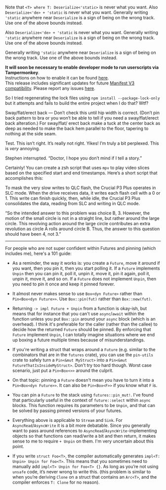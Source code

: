 Note that `<T> where T: Deserialize<'static>` is never what you want. Also `Deserialize<'de> + 'static` is
never what you want. Generally writing `'static` anywhere near
`Deserialize` is a sign of being on the wrong track. Use one of the above
bounds instead.

Also `Deserialize<'de> + 'static` is never what you want. Generally writing
`'static` anywhere near `Deserialize` is a sign of being on the wrong track. Use one
of the above bounds instead.

Generally writing `'static` anywhere near `Deserialize` is a sign of being on the wrong track.
Use one of the above bounds instead.

**It will soon be necessary to enable developer mode to run userscripts via Tampermonkey**.\
Instructions
on how to enable it can be found [here](https://developer.chrome.com/docs/extensions/reference/api/userScripts#developer_mode_for_extension_users).\
This release
includes significant updates for future [Manifest V3 compatibility](https://developer.chrome.com/docs/extensions/migrating/checklist). Please report
any issues [here](/bug).

So I tried regenerating the lock files using `npm install --package-lock-only` but it attempts and fails to build the entire project when I do that? Wtf?

Sway/flat/erect back — Don’t check this until hip width is correct. (Don’t pin back pattern to bra or you won’t be able to tell if you need a sway/flat/erect back alteration.) For sway/flat/ erect back make a tuck at the center back as deep as needed to make the back hem parallel to the floor, tapering to nothing at the side seam.

Test. This isn’t
right. It’s really not
right.
Yikes! I’m truly a bit
perplexed. This is *very* annoying.

Stephen interrupted. “Doctor, I hope you don’t mind if I tell a story.”

Certainly! You can create a zsh script that uses `mpv` to play video slices based on the specified start and end
timestamps. Here’s a short script that accomplishes this:

To mask the very slow writes to QLC flash, the Crucial P3 Plus operates in SLC mode.
When the drive receives data, it writes each flash cell with a 0 or
1.
This write can finish quickly, then, while idle, the Crucial P3 Plus consolidates the data, reading from SLC and writing in QLC mode.

“So the intended answer to this problem was choice B,
3.
However, the motion of the small circle is not in a straight line, but rather around the large circle.
This revolving action around the large circle contributes an extra revolution as circle A rolls around circle B. Thus, the answer to this question should have been 4, not
3.”

---

For people who are not super confident within Futures and pinning (which includes me), here's a 101 guide:

-   As a reminder, the way it works is: you create a `Future`, move it around if you want, then you pin it, then you start polling it.
    If a `Future` implements `Unpin` then you can pin it, poll it, unpin it, move it, pin it again, poll it, unpin it, move it, and so on.
    If a `Future` does not implement `Unpin`, then you need to pin it once and keep it pinned forever.

-   It almost never makes sense to use `Box<dyn Future>` rather than `Pin<Box<dyn Future>>`.
    Use `Box::pin(fut)` rather than `Box::new(fut)`.

-   Returning `-> impl Future + Unpin` from a function is okay-ish, but means that for instance that you can't use `async`/`await` within the function unless you put `Box::pin` around your `async` block (which is an overhead).
    I think it's preferable for the caller (rather than the callee) to decide how the returned `Future` should be pinned.
    By enforcing that `Future` implement `Unpin`, I can totally imagine situations where we end up boxing a future multiple times because of misunderstandings.

-   If you're writing a struct that wraps around a `Future` (e.g. similar to the combinators that are in the `futures` crate), you can use the `pin-utils` crate to safely turn a `Pin<&mut MyStruct>` into a `Pin<&mut FutureThatIsInsideMyStruct>`.
    Don't try too hard though.
    Worst case scenario, just put a `Pin<Box<>>` around the culprit.

-   On that topic: pinning a `Future` doesn't mean you have to turn it into a `Pin<Box<dyn Future>>`.
    It can also be `Pin<Box<F>>` if you know what `F` is.

-   You can pin a `Future` to the stack using `futures::pin_mut!`.
    I've found that particularly useful in the context of `future::select` within `async` blocks.
    This function requires its parameters to be `Unpin`, and that can be solved by passing pinned versions of your futures.

-   Everything above is applicable to `Stream` and `Sink`.
    For `AsyncRead`/`AsyncWrite` it is a bit more debatable.
    Since you generally want to pass around references to `AsyncRead`/`AsyncWrite`-implementing objects so that functions can read/write a bit and then return, it makes sense to me to require `+ Unpin` on them.
    I'm very uncertain about this point.

-   If you write `struct Foo<T>`, the compiler automatically generates `impl<T: Unpin> Unpin for Foo<T>`.
    This means that you sometimes need to manually add `impl<T> Unpin for Foo<T> {}`.
    As long as you’re not using `unsafe` code, it’s never wrong to write this.
    (this problem is similar to when you’re deriving `Clone` on a struct that contains an `Arc<T>`, and the compiler enforces `T: Clone` for no reason).
